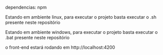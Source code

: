 dependencias: npm

Estando em ambiente linux, para executar o projeto basta executar o .sh presente neste repositório

Estando em ambiente windows, para executar o projeto basta executar o .bat presente neste repositório

o front-end estará rodando em http://localhost:4200